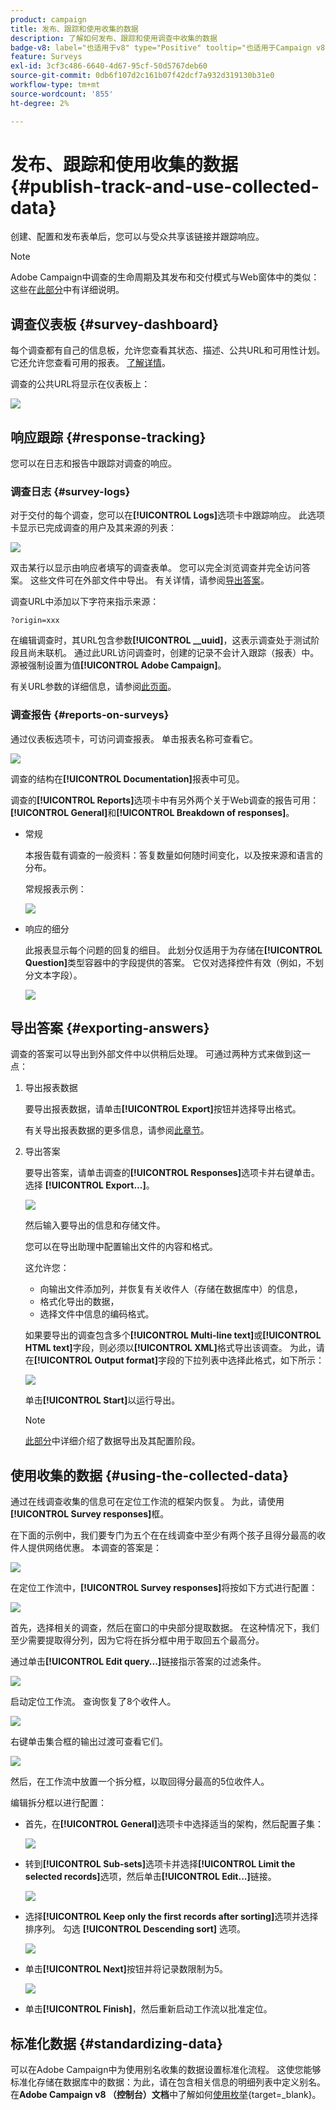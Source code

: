 ```yaml
---
product: campaign
title: 发布、跟踪和使用收集的数据
description: 了解如何发布、跟踪和使用调查中收集的数据
badge-v8: label="也适用于v8" type="Positive" tooltip="也适用于Campaign v8"
feature: Surveys
exl-id: 3cf3c486-6640-4d67-95cf-50d5767deb60
source-git-commit: 0db6f107d2c161b07f42dcf7a932d319130b31e0
workflow-type: tm+mt
source-wordcount: '855'
ht-degree: 2%

---
```


# 发布、跟踪和使用收集的数据{#publish-track-and-use-collected-data}



创建、配置和发布表单后，您可以与受众共享该链接并跟踪响应。

>[!NOTE]
>
>Adobe Campaign中调查的生命周期及其发布和交付模式与Web窗体中的类似：这些在[此部分](../../web/using/about-web-forms.md)中有详细说明。

## 调查仪表板 {#survey-dashboard}

每个调查都有自己的信息板，允许您查看其状态、描述、公共URL和可用性计划。 它还允许您查看可用的报表。 [了解详情](#reports-on-surveys)。

调查的公共URL将显示在仪表板上：

![](assets/survey_public_url.png)

## 响应跟踪 {#response-tracking}

您可以在日志和报告中跟踪对调查的响应。

### 调查日志 {#survey-logs}

对于交付的每个调查，您可以在&#x200B;**[!UICONTROL Logs]**&#x200B;选项卡中跟踪响应。 此选项卡显示已完成调查的用户及其来源的列表：

![](assets/s_ncs_admin_survey_logs.png)

双击某行以显示由响应者填写的调查表单。 您可以完全浏览调查并完全访问答案。 这些文件可在外部文件中导出。 有关详情，请参阅[导出答案](#exporting-answers)。

调查URL中添加以下字符来指示来源：

```
?origin=xxx
```

在编辑调查时，其URL包含参数&#x200B;**[!UICONTROL __uuid]**，这表示调查处于测试阶段且尚未联机。 通过此URL访问调查时，创建的记录不会计入跟踪（报表）中。 源被强制设置为值&#x200B;**[!UICONTROL Adobe Campaign]**。

有关URL参数的详细信息，请参阅[此页面](../../web/using/defining-web-forms-properties.md#form-url-parameters)。

### 调查报告 {#reports-on-surveys}

通过仪表板选项卡，可访问调查报表。 单击报表名称可查看它。

![](assets/s_ncs_admin_survey_report_doc.png)

调查的结构在&#x200B;**[!UICONTROL Documentation]**&#x200B;报表中可见。

调查的&#x200B;**[!UICONTROL Reports]**&#x200B;选项卡中有另外两个关于Web调查的报告可用： **[!UICONTROL General]**&#x200B;和&#x200B;**[!UICONTROL Breakdown of responses]**。

* 常规

  本报告载有调查的一般资料：答复数量如何随时间变化，以及按来源和语言的分布。

  常规报表示例：

  ![](assets/s_ncs_admin_survey_report_0.png)

* 响应的细分

  此报表显示每个问题的回复的细目。 此划分仅适用于为存储在&#x200B;**[!UICONTROL Question]**&#x200B;类型容器中的字段提供的答案。 它仅对选择控件有效（例如，不划分文本字段）。

  ![](assets/s_ncs_admin_survey_report_2.png)

## 导出答案 {#exporting-answers}

调查的答案可以导出到外部文件中以供稍后处理。 可通过两种方式来做到这一点：

1. 导出报表数据

   要导出报表数据，请单击&#x200B;**[!UICONTROL Export]**&#x200B;按钮并选择导出格式。

   有关导出报表数据的更多信息，请参阅[此章节](../../reporting/using/about-reports-creation-in-campaign.md)。

1. 导出答案

   要导出答案，请单击调查的&#x200B;**[!UICONTROL Responses]**&#x200B;选项卡并右键单击。 选择 **[!UICONTROL Export...]**。

   ![](assets/s_ncs_admin_survey_logs_export_menu.png)

   然后输入要导出的信息和存储文件。

   您可以在导出助理中配置输出文件的内容和格式。

   这允许您：

   * 向输出文件添加列，并恢复有关收件人（存储在数据库中）的信息，
   * 格式化导出的数据，
   * 选择文件中信息的编码格式。

   如果要导出的调查包含多个&#x200B;**[!UICONTROL Multi-line text]**&#x200B;或&#x200B;**[!UICONTROL HTML text]**&#x200B;字段，则必须以&#x200B;**[!UICONTROL XML]**&#x200B;格式导出该调查。 为此，请在&#x200B;**[!UICONTROL Output format]**&#x200B;字段的下拉列表中选择此格式，如下所示：

   ![](assets/s_ncs_admin_survey_logs_export_xml.png)

   单击&#x200B;**[!UICONTROL Start]**&#x200B;以运行导出。

   >[!NOTE]
   >
   >[此部分](../../platform/using/about-generic-imports-exports.md)中详细介绍了数据导出及其配置阶段。

## 使用收集的数据 {#using-the-collected-data}

通过在线调查收集的信息可在定位工作流的框架内恢复。 为此，请使用&#x200B;**[!UICONTROL Survey responses]**&#x200B;框。

在下面的示例中，我们要专门为五个在在线调查中至少有两个孩子且得分最高的收件人提供网络优惠。 本调查的答案是：

![](assets/s_ncs_admin_survey_responses_wf_box_4.png)

在定位工作流中，**[!UICONTROL Survey responses]**&#x200B;将按如下方式进行配置：

![](assets/s_ncs_admin_survey_responses_wf_box_1.png)

首先，选择相关的调查，然后在窗口的中央部分提取数据。 在这种情况下，我们至少需要提取得分列，因为它将在拆分框中用于取回五个最高分。

通过单击&#x200B;**[!UICONTROL Edit query...]**&#x200B;链接指示答案的过滤条件。

![](assets/s_ncs_admin_survey_responses_wf_box_2.png)

启动定位工作流。 查询恢复了8个收件人。

![](assets/s_ncs_admin_survey_responses_wf_box_5.png)

右键单击集合框的输出过渡可查看它们。

![](assets/s_ncs_admin_survey_responses_wf_box_6.png)

然后，在工作流中放置一个拆分框，以取回得分最高的5位收件人。

编辑拆分框以进行配置：

* 首先，在&#x200B;**[!UICONTROL General]**&#x200B;选项卡中选择适当的架构，然后配置子集：

  ![](assets/s_ncs_admin_survey_responses_wf_box_6b.png)

* 转到&#x200B;**[!UICONTROL Sub-sets]**&#x200B;选项卡并选择&#x200B;**[!UICONTROL Limit the selected records]**&#x200B;选项，然后单击&#x200B;**[!UICONTROL Edit...]**&#x200B;链接。

  ![](assets/s_ncs_admin_survey_responses_wf_box_7.png)

* 选择&#x200B;**[!UICONTROL Keep only the first records after sorting]**&#x200B;选项并选择排序列。 勾选 **[!UICONTROL Descending sort]** 选项。

  ![](assets/s_ncs_admin_survey_responses_wf_box_8.png)

* 单击&#x200B;**[!UICONTROL Next]**&#x200B;按钮并将记录数限制为5。

  ![](assets/s_ncs_admin_survey_responses_wf_box_9.png)

* 单击&#x200B;**[!UICONTROL Finish]**，然后重新启动工作流以批准定位。

## 标准化数据 {#standardizing-data}

可以在Adobe Campaign中为使用别名收集的数据设置标准化流程。 这使您能够标准化存储在数据库中的数据：为此，请在包含相关信息的明细列表中定义别名。 在&#x200B;**Adobe Campaign v8 （控制台）文档**&#x200B;中了解如何[使用枚举](https://experienceleague.adobe.com/en/docs/campaign/campaign-v8/config/settings/enumerations){target=_blank}。